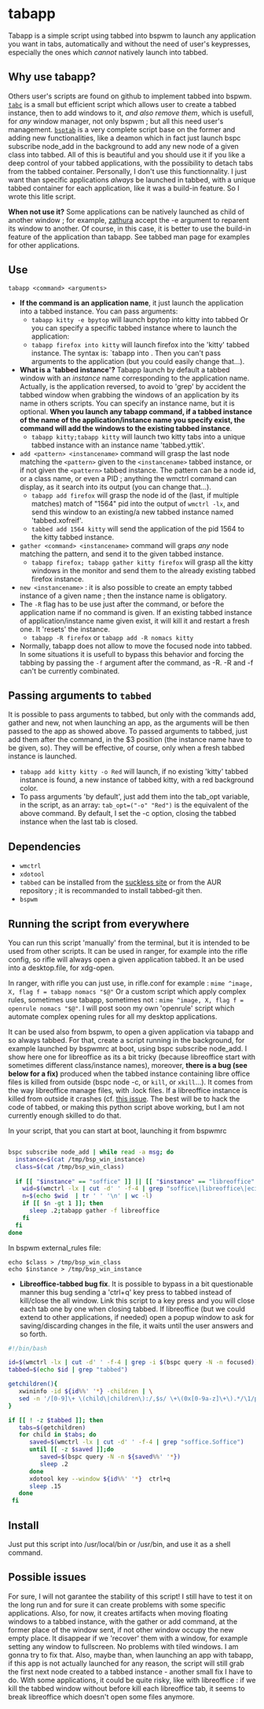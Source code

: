 # tabapp
Tabapp is a simple script using tabbed into bspwm to launch any application you want in tabs, automatically and without the need of user's keypresses, especially the ones which _cannot_ natively launch into tabbed.

## Why use tabapp?

Others user's scripts are found on github to implement tabbed into bspwm. [`tabc`](https://github.com/Bachhofer/tabc) is a small but efficient script which allows user to create a tabbed instance, then to add windows to it, _and also remove them_, which is usefull, for _any_ window manager, not only bspwm ; but all this need user's management. [`bsptab`](https://github.com/albertored11/bsptab) is a very complete script base on the former and adding new functionalities, like a deamon which in fact just launch bspc subscribe node_add in the background to add any new node of a given class into tabbed. All of this is beautiful and you should use it if you like a deep control of your tabbed applications, with the possibility to detach tabs from the tabbed container. Personally, I don't use this functionnality. I just want than specific applications _always_ be launched in tabbed, with a unique tabbed container for each application, like it was a build-in feature. So I wrote this litle script.

**When not use it?** Some applications can be natively launched as child of another window ; for example, [zathura](https://man.archlinux.org/man/zathura.1.en) accept the -e argument to reparent its window to another. Of course, in this case, it is better to use the build-in feature of the application than tabapp. See tabbed man page for examples for other applications.

## Use

`tabapp <command> <arguments>`

- **If the command is an application name**, it just launch the application into a tabbed instance. You can pass arguments:
  - `tabapp kitty -e bpytop` will launch bpytop into kitty into tabbed
  Or you can specify a specific tabbed instance where to launch the application:
  - `tabapp firefox into kitty` will launch firefox into the 'kitty' tabbed instance. The syntax is: `tabapp <appname> into <instancename>. Then you can't pass arguments to the application (but you could easily change that...).
- **What is a 'tabbed instance'?** Tabapp launch by default a tabbed window with an _instance_ name corresponding to the application name. Actually, is the application reversed, to avoid to 'grep' by accident the tabbed window when grabbing the windows of an application by its name in others scripts. You can specify an instance name, but it is optional. **When you launch any tabapp command, if a tabbed instance of the name of the application/instance name you specify exist, the command will add the windows to the existing tabbed instance**.
  - `tabapp kitty;tabapp kitty` will launch two kitty tabs into a unique tabbed instance with an instance name 'tabbed.yttik'.
- `add <pattern> <instancename>` command will grasp the last node matching the `<pattern>` given to the `<instancename>` tabbed instance, or if not given the `<pattern>` tabbed instance. The pattern can be a node id, or a class name, or even a PID ; anything the wmctrl command can display, as it search into its output (you can change that...).
  - `tabapp add firefox` will grasp the node id of the (last, if multiple matches) match of "1564" pid into the output of `wmctrl -lx`, and send this window to an existing/a new tabbed instance named 'tabbed.xofreif'.
  - `tabbed add 1564 kitty` will send the application of the pid 1564 to the kitty tabbed instance.
- `gather <command> <instancename>` command will graps _any_ node matching the pattern, and send it to the given tabbed instance.
  - `tabapp firefox; tabapp gather kitty firefox` will grasp all the kitty windows in the monitor and send them to the already existing tabbed firefox instance. 
- `new <instancename>` : it is also possible to create an empty tabbed instance of a given name ; then the instance name is obligatory.
- The `-R` flag has to be use just after the command, or before the application name if no command is given. If an existing tabbed instance of application/instance name given exist, it will kill it and restart a fresh one. It 'resets' the instance. 
  - `tabapp -R firefox` or `tabapp add -R nomacs kitty`
- Normally, tabapp does not allow to move the focused node into tabbed. In some situations it is usefull to bypass this behavior and forcing the tabbing by passing the `-f` argument after the command, as -R. -R and -f can't be currently combinated.

## Passing arguments to `tabbed`
It is possible to pass arguments to tabbed, but only with the commands add, gather and new, not when launching an app, as the arguments will be then passed to the app as showed above. To passed arguments to tabbed, just add them after the command, in the $3 position (the instance name have to be given, so). They will be effective, of course, only when a fresh tabbed instance is launched.
  - `tabapp add kitty kitty -o Red` will launch, if no existing 'kitty' tabbed instance is found, a new instance of tabbed kitty, with a red background color.
- To pass arguments 'by default', just add them into the tab_opt variable, in the script, as an array: `tab_opt=("-o" "Red")` is the equivalent of the above command. By default, I set the -c option, closing the tabbed instance when the last tab is closed.

## Dependencies
- `wmctrl`
- `xdotool`
- `tabbed` can be installed from the [suckless site](https://tools.suckless.org/tabbed/) or from the AUR repository ; it is recommanded to install tabbed-git then.
- `bspwm`

## Running the script from everywhere
You can run this script 'manually' from the terminal, but it is intended to be used from other scripts. It can be used in ranger, for example into the rifle config, so rifle will always open a given application tabbed. It an be used into a desktop.file, for xdg-open. 

In ranger, with rifle you can just use, in rifle.conf for example : `mime ^image, X, flag f = tabapp nomacs "$@"` Or a custom script which apply complex rules, sometimes use tabapp, sometimes not : `mime ^image, X, flag f = openrule nomacs "$@"`. I will post soon my own 'openrule' script which automate complex opening rules for all my desktop applications.

It can be used also from bspwm, to open a given application via tabapp and so always tabbed. For that, create a script running in the background, for example launched by bspwmrc at boot, using bspc subscribe node_add. I show here one for libreoffice as its a bit tricky (because libreoffice start with sometimes different class/instance names), moreover, **there is a bug (see below for a fix)** produced when the tabbed instance containing libre office files is killed from outside (bspc node -c, or `kill`, or `xkill`...). It comes from the way libreoffice manage files, with .lock files. If a libreoffice instance is killed from outside it crashes (cf. [this issue](https://ask.libreoffice.org/t/close-libreoffice-gracefuly-from-command-line/34120/4). The best will be to hack the code of tabbed, or making this python script above working, but I am not currently enough skilled to do that.

In your script, that you can start at boot, launching it from bspwmrc
```bash

bspc subscribe node_add | while read -a msg; do
  instance=$(cat /tmp/bsp_win_instance)
  class=$(cat /tmp/bsp_win_class)
  
  if [[ "$instance" == "soffice" ]] || [[ "$instance" == "libreoffice" ]]; then
    wid=$(wmctrl -lx | cut -d' ' -f-4 | grep "soffice\|libreoffice\|eciffoerbil" | cut -d' ' -f1)
    n=$(echo $wid  | tr ' ' '\n' | wc -l)
    if [[ $n -gt 1 ]]; then
      sleep .2;tabapp gather -f libreoffice
    fi
  fi
done
```
In bspwm external_rules file:
```
echo $class > /tmp/bsp_win_class
echo $instance > /tmp/bsp_win_instance
```

  - **Libreoffice-tabbed bug fix**. It is possible to bypass in a bit questionable manner this bug sending a 'ctrl+q' key press to tabbed instead of kill/close the all window. Link this script to a key press and you will close each tab one by one when closing tabbed. If libreoffice (but we could extend to other applications, if needed) open a popup window to ask for saving/discarding changes in the file, it waits until the user answers and so forth.

```bash
#!/bin/bash

id=$(wmctrl -lx | cut -d' ' -f-4 | grep -i $(bspc query -N -n focused))
tabbed=$(echo $id | grep "tabbed")

getchildren(){
   xwininfo -id ${id%%' '*} -children | \
   sed -n '/[0-9]\+ \(child\|children\):/,$s/ \+\(0x[0-9a-z]\+\).*/\1/p'
}

if [[ ! -z $tabbed ]]; then
   tabs=$(getchildren)
   for child in $tabs; do
      saved=$(wmctrl -lx | cut -d' ' -f-4 | grep "soffice.Soffice")
      until [[ -z $saved ]];do
         saved=$(bspc query -N -n ${saved%%' '*})
         sleep .2
      done
      xdotool key --window ${id%%' '*}  ctrl+q
      sleep .15
   done
 fi
 ```

## Install
Just put this script into /usr/local/bin or /usr/bin, and use it as a shell command.

## Possible issues
For sure, I will not garantee the stability of this script! I still have to test it on the long run and for sure it can create problems with some specific applications. Also, for now, it creates artifacts when moving floating windows to a tabbed instance, with the gather or add command, at the former place of the window sent, if not other window occupy the new empty place. It disappear if we 'recover' them with a window, for example setting any window to fullscreen. No problems with tiled windows. I am gonna try to fix that. Also, maybe than, when launching an app with tabapp, if this app is not actually launched for any reason, the script will still grab the first next node created to a tabbed instance - another small fix I have to do. With some applications, it could be quite risky, like with libreoffice : if we kill the tabbed window without before kill each libreoffice tab, it seems to break libreoffice which doesn't open some files anymore.
